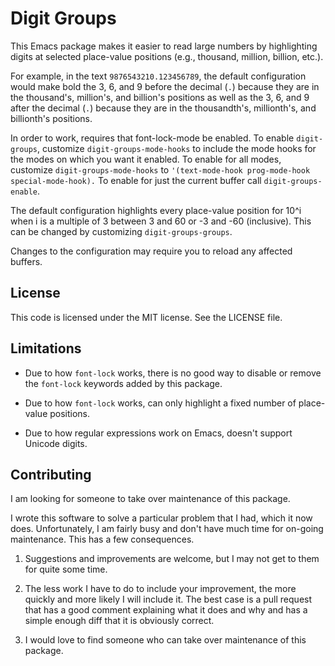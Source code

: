 # Digit Groups

This Emacs package makes it easier to read large numbers by highlighting
digits at selected place-value positions (e.g., thousand, million, billion, etc.).

For example, in the text `9876543210.123456789`, the default
configuration would make bold the 3, 6, and 9 before the
decimal (`.`) because they are in the thousand's, million's, and
billion's positions as well as the 3, 6, and 9 after the
decimal (`.`) because they are in the thousandth's, millionth's,
and billionth's positions.

In order to work, requires that font-lock-mode be enabled.  To
enable `digit-groups`, customize `digit-groups-mode-hooks` to
include the mode hooks for the modes on which you want it
enabled.  To enable for all modes, customize
`digit-groups-mode-hooks` to `'(text-mode-hook prog-mode-hook
special-mode-hook).` To enable for just the current buffer call
`digit-groups-enable`.

The default configuration highlights every place-value position
for 10^i when i is a multiple of 3 between 3 and 60 or -3 and
-60 (inclusive).  This can be changed by customizing
`digit-groups-groups`.

Changes to the configuration may require you to reload any
affected buffers.

## License

This code is licensed under the MIT license.  See the LICENSE file.

## Limitations

 - Due to how `font-lock` works, there is no good way to disable or remove the
   `font-lock` keywords added by this package.

 - Due to how `font-lock` works, can only highlight a fixed number of
   place-value positions.

 - Due to how regular expressions work on Emacs, doesn't support Unicode digits.

## Contributing

I am looking for someone to take over maintenance of this package.

I wrote this software to solve a particular problem that I had, which it now
does.  Unfortunately, I am fairly busy and don't have much time for on-going
maintenance.  This has a few consequences.

 1. Suggestions and improvements are welcome, but I may not get to them for
    quite some time.

 2. The less work I have to do to include your improvement, the more quickly
    and more likely I will include it.  The best case is a pull request that
    has a good comment explaining what it does and why and has a simple enough
    diff that it is obviously correct.

 3. I would love to find someone who can take over maintenance of this package.
